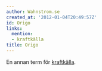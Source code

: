 ```yaml
---
author: Wahnstrom.se
created_at: '2012-01-04T20:49:57Z'
id: Origo
links:
  mention:
  - kraftkälla
title: Origo
---
```


En annan term för [kraftkälla].

  [kraftkälla]: kraftkälla